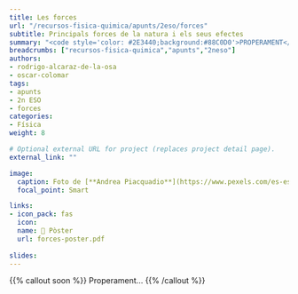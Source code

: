 ```yaml
---
title: Les forces
url: "/recursos-fisica-quimica/apunts/2eso/forces"
subtitle: Principals forces de la natura i els seus efectes
summary: "<code style='color: #2E3440;background:#88C0D0'>PROPERAMENT</code> <br> Principals forces de la natura i els seus efectes."
breadcrumbs: ["recursos-fisica-quimica","apunts","2neso"]
authors:
- rodrigo-alcaraz-de-la-osa
- oscar-colomar
tags:
- apunts
- 2n ESO
- forces
categories:
- Física
weight: 8

# Optional external URL for project (replaces project detail page).
external_link: ""

image:
  caption: Foto de [**Andrea Piacquadio**](https://www.pexels.com/es-es/@olly) en [Pexels](https://www.pexels.com/es-es/)
  focal_point: Smart

links:
- icon_pack: fas
  icon:
  name: 📜 Pòster
  url: forces-poster.pdf
  
slides: 
---
```


{{% callout soon %}}
Properament...
{{% /callout %}}
